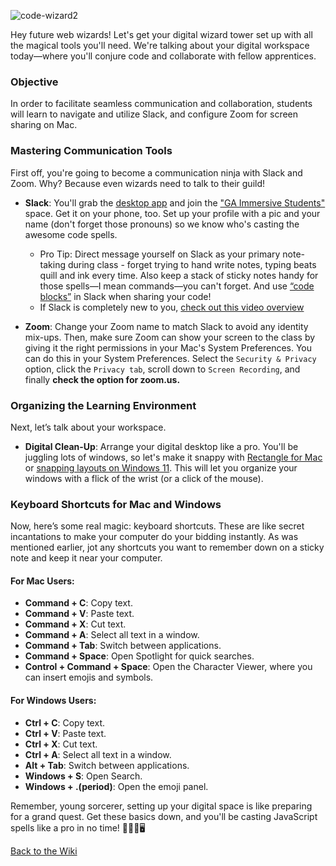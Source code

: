 ![code-wizard2](https://github.com/nayaba/pw-organizing/assets/9198401/019d9af8-08ce-4b35-b440-8f7e26dbe108)

Hey future web wizards! Let's get your digital wizard tower set up with all the magical tools you'll need. We're talking about your digital workspace today—where you'll conjure code and collaborate with fellow apprentices.

### Objective

In order to facilitate seamless communication and collaboration, students will learn to navigate and utilize Slack, and configure Zoom for screen sharing on Mac.

### Mastering Communication Tools

First off, you're going to become a communication ninja with Slack and Zoom. Why? Because even wizards need to talk to their guild!

- **Slack**: You'll grab the [desktop app](https://slack.com/intl/en-in/downloads) and join the ["GA Immersive Students"](http://ga-students.slack.com) space. Get it on your phone, too. Set up your profile with a pic and your name (don't forget those pronouns) so we know who's casting the awesome code spells.
  - Pro Tip: Direct message yourself on Slack as your primary note-taking during class - forget trying to hand write notes, typing beats quill and ink every time. Also keep a stack of sticky notes handy for those spells—I mean commands—you can't forget. And use [“code blocks”](https://youtu.be/tRIIk22GylE?si=4fvUU2VYxQzWVUkU) in Slack when sharing your code!
  - If Slack is completely new to you, [check out this video overview](https://youtu.be/Yt66-u5UVOM?si=j5HBcGkXOht3MoOn)

- **Zoom**: Change your Zoom name to match Slack to avoid any identity mix-ups. Then, make sure Zoom can show your screen to the class by giving it the right permissions in your Mac's System Preferences. You can do this in your System Preferences. Select the ```Security & Privacy``` option, click the ```Privacy tab```, scroll down to ```Screen Recording```, and finally **check the option for zoom.us.**

### Organizing the Learning Environment

Next, let’s talk about your workspace.

- **Digital Clean-Up**: Arrange your digital desktop like a pro. You'll be juggling lots of windows, so let's make it snappy with [Rectangle for Mac](https://www.youtube.com/watch?v=y_s6gqWeuVc) or [snapping layouts on Windows 11](https://www.youtube.com/watch?v=b11saSsXwPs). This will let you organize your windows with a flick of the wrist (or a click of the mouse).

### Keyboard Shortcuts for Mac and Windows

Now, here’s some real magic: keyboard shortcuts. These are like secret incantations to make your computer do your bidding instantly.  As was mentioned earlier, jot any shortcuts you want to remember down on a sticky note and keep it near your computer.

#### For Mac Users:
- **Command + C**: Copy text.
- **Command + V**: Paste text.
- **Command + X**: Cut text.
- **Command + A**: Select all text in a window.
- **Command + Tab**: Switch between applications.
- **Command + Space**: Open Spotlight for quick searches.
- **Control + Command + Space**: Open the Character Viewer, where you can insert emojis and symbols.

#### For Windows Users:
- **Ctrl + C**: Copy text.
- **Ctrl + V**: Paste text.
- **Ctrl + X**: Cut text.
- **Ctrl + A**: Select all text in a window.
- **Alt + Tab**: Switch between applications.
- **Windows + S**: Open Search.
- **Windows + .(period)**: Open the emoji panel.

Remember, young sorcerer, setting up your digital space is like preparing for a grand quest. Get these basics down, and you'll be casting JavaScript spells like a pro in no time! 🧙‍♂️✨🖥️

[Back to the Wiki](https://github.com/nayaba/pw-wiki)
